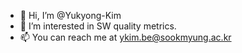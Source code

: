 - 👋 Hi, I’m @Yukyong-Kim
- 👀 I’m interested in SW quality metrics.
- 📫 You can reach me at ykim.be@sookmyung.ac.kr

<!---
Yukyong-Kim/Yukyong-Kim is a ✨ special ✨ repository because its `README.md` (this file) appears on your GitHub profile.
You can click the Preview link to take a look at your changes.
--->
